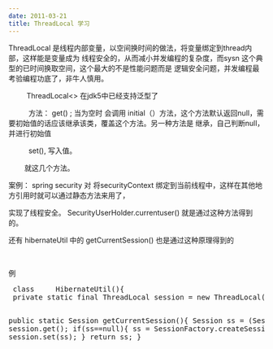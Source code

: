 ```yaml
---
date: 2011-03-21
title: ThreadLocal 学习
---
```



<p>ThreadLocal 是线程内部变量，以空间换时间的做法，将变量绑定到thread内部，这样能是变量成为 线程安全的，从而减小并发编程的复杂度，而sysn 这个典型的已时间换取空间，这个最大的不是性能问题而是
    逻辑安全问题，并发编程最考验编程功底了，非牛人慎用。</p>
<p>&nbsp;&nbsp;&nbsp;&nbsp;&nbsp;&nbsp;&nbsp;&nbsp; ThreadLocal&lt;&gt; 在jdk5中已经支持泛型了</p>
<p>&nbsp;&nbsp;&nbsp;&nbsp;&nbsp;&nbsp;&nbsp;&nbsp;&nbsp; 方法： get() ; 当为空时 会调用
    initial（）方法，这个方法默认返回null，需要初始值的话应该继承该类，覆盖这个方法。另一种方法是 继承，自己判断null，并进行初始值</p>
<p>&nbsp;&nbsp;&nbsp;&nbsp;&nbsp;&nbsp;&nbsp;&nbsp;&nbsp; set(), 写入值。</p>
<p>&nbsp;&nbsp;&nbsp;&nbsp;&nbsp;&nbsp;&nbsp; 就这几个方法。</p>
<p>案例： spring security 对 将securityContext 绑定到当前线程中，这样在其他地方引用时就可以通过静态方法来用了，</p>
<p>实现了线程安全。 SecurityUserHolder.currentuser() 就是通过这种方法得到的。</p>
<p>还有 hibernateUtil 中的 getCurrentSession() 也是通过这种原理得到的</p>
<p>&nbsp;</p>
<p>例&nbsp;&nbsp;&nbsp;&nbsp;&nbsp;&nbsp;&nbsp;&nbsp;&nbsp;&nbsp;</p>
<pre name="code" class="java">
 class &nbsp;&nbsp;&nbsp; HibernateUtil(){
 private static final ThreadLocal session = new ThreadLocal();

 public static Session getCurrentSession(){
 Session ss = (Session) session.get();
 if(ss==null){
 ss = SessionFactory.createSession();
 session.set(ss);
}
 return ss;
 }
</pre>